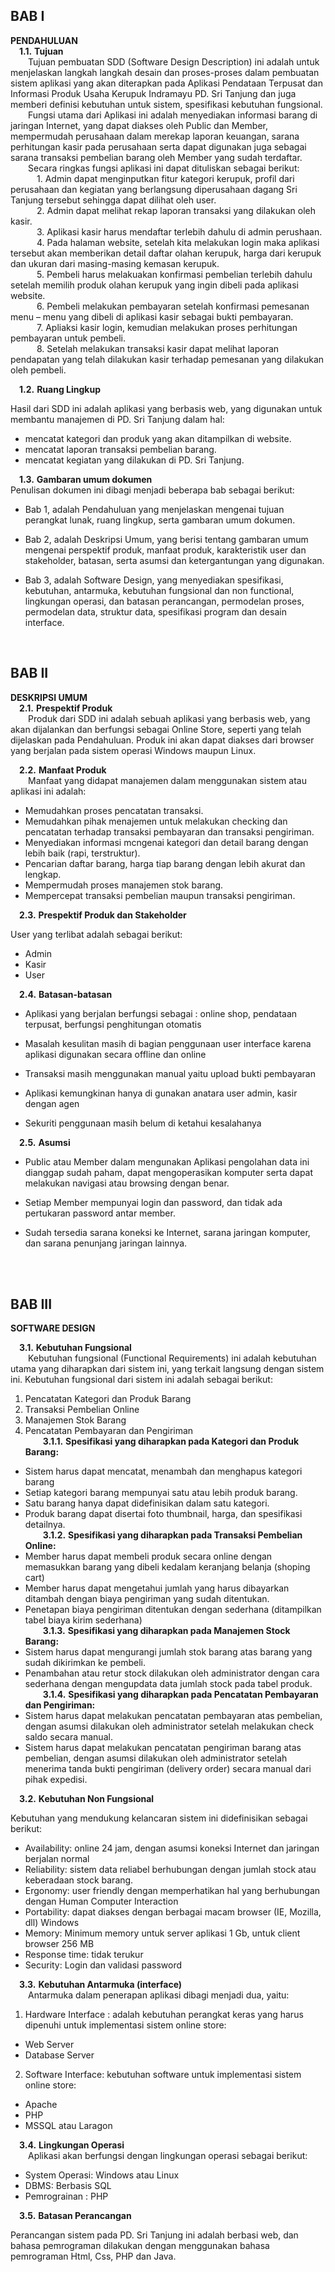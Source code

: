 ## BAB I
**PENDAHULUAN** <br>
&emsp;**1.1.**	**Tujuan**<br>
&emsp;&emsp;Tujuan pembuatan SDD (Software Design Description) ini adalah untuk menjelaskan langkah langkah desain dan proses-proses dalam pembuatan sistem aplikasi yang akan diterapkan pada Aplikasi Pendataan Terpusat dan Informasi Produk Usaha Kerupuk Indramayu PD. Sri Tanjung dan juga memberi definisi kebutuhan untuk sistem, spesifikasi kebutuhan fungsional.<br>
&emsp;&emsp;Fungsi utama dari Aplikasi ini adalah menyediakan informasi barang di jaringan Internet, yang dapat diakses oleh Public dan Member, mempermudah perusahaan dalam merekap laporan keuangan, sarana perhitungan kasir pada perusahaan serta dapat digunakan juga sebagai sarana transaksi pembelian barang oleh Member yang sudah terdaftar.<br>
&emsp;&emsp;Secara ringkas fungsi aplikasi ini dapat dituliskan sebagai berikut:<br>
&emsp;&emsp;&emsp;1.	Admin dapat menginputkan fitur kategori kerupuk, profil dari perusahaan dan kegiatan yang berlangsung diperusahaan dagang Sri Tanjung tersebut sehingga dapat dilihat oleh user.<br>
&emsp;&emsp;&emsp;2.	Admin dapat melihat rekap laporan transaksi yang dilakukan oleh kasir.<br>
&emsp;&emsp;&emsp;3.	Aplikasi kasir harus mendaftar terlebih dahulu di admin perushaan.<br>
&emsp;&emsp;&emsp;4.	Pada halaman website, setelah kita melakukan login maka aplikasi tersebut akan memberikan detail daftar olahan kerupuk, harga dari kerupuk dan ukuran dari masing-masing kemasan kerupuk.<br>
&emsp;&emsp;&emsp;5.	Pembeli harus melakuakan konfirmasi pembelian terlebih dahulu setelah memilih produk olahan kerupuk yang ingin dibeli pada aplikasi website.<br>
&emsp;&emsp;&emsp;6.	Pembeli melakukan pembayaran setelah konfirmasi pemesanan menu – menu yang dibeli di aplikasi kasir sebagai bukti pembayaran.<br>
&emsp;&emsp;&emsp;7.	Apliaksi kasir login, kemudian melakukan proses perhitungan pembayaran untuk pembeli.<br>
&emsp;&emsp;&emsp;8.	Setelah melakukan transaksi kasir dapat melihat laporan pendapatan yang telah dilakukan kasir terhadap pemesanan yang dilakukan oleh pembeli. <br>

&emsp;**1.2.**	**Ruang Lingkup**<br>
<p>Hasil dari SDD ini adalah aplikasi yang berbasis web, yang digunakan untuk membantu manajemen di PD. Sri Tanjung dalam hal:</p>
<ul>
<li>mencatat kategori dan produk yang akan ditampilkan di website.</li>
<li>mencatat laporan transaksi pembelian barang.</li>
<li>mencatat kegiatan yang dilakukan di PD. Sri Tanjung.</li>
</ul>

&emsp;**1.3.**	**Gambaran umum dokumen**<br>
Penulisan dokumen ini dibagi menjadi beberapa bab sebagai berikut:

* Bab 1, 
adalah Pendahuluan yang menjelaskan mengenai tujuan perangkat lunak,
ruang lingkup, serta gambaran umum dokumen.

* Bab 2,
adalah Deskripsi Umum, yang berisi tentang gambaran umum mengenai
perspektif produk, manfaat produk, karakteristik user dan stakeholder, batasan,
serta asumsi dan ketergantungan yang digunakan.

* Bab 3,
adalah Software Design, yang menyediakan spesifikasi, kebutuhan,
antarmuka, kebutuhan fungsional dan non functional, lingkungan operasi, dan
batasan perancangan, permodelan proses, permodelan data, struktur data,
spesifikasi program dan desain interface. <br>
<br>


## BAB II
**DESKRIPSI UMUM** <br>
&emsp;**2.1.**	**Prespektif Produk**<br>
&emsp;&emsp;Produk dari SDD ini adalah sebuah aplikasi yang berbasis web, yang akan dijalankan dan berfungsi sebagai Online Store, seperti yang telah dijelaskan pada Pendahuluan. Produk ini akan dapat diakses dari browser yang berjalan pada sistem operasi Windows maupun
Linux. <br>

&emsp;**2.2.**	**Manfaat Produk**<br>
&emsp;&emsp;Manfaat yang didapat manajemen dalam menggunakan sistem atau aplikasi ini adalah:<br>
* Memudahkan proses pencatatan transaksi.
* Memudahkan pihak menajemen untuk melakukan checking dan pencatatan terhadap transaksi pembayaran dan transaksi pengiriman.
* Menyediakan informasi mcngenai kategori dan detail barang dengan lebih baik (rapi, terstruktur).
* Pencarian daftar barang, harga tiap barang dengan lebih akurat dan lengkap.
* Mempermudah proses manajemen stok barang.
* Mempercepat transaksi pembelian maupun transaksi pengiriman.


&emsp;**2.3.**	**Prespektif Produk dan Stakeholder**<br>
<p>User yang terlibat adalah sebagai berikut:</p>
<ul>
<li>Admin</li>
<li>Kasir</li>
<li>User</li>
</ul>

&emsp;**2.4.**	**Batasan-batasan**<br>
* Aplikasi yang berjalan berfungsi sebagai : online shop, pendataan terpusat, berfungsi penghitungan otomatis

* Masalah kesulitan masih di bagian penggunaan user interface karena aplikasi digunakan secara offline dan online

* Transaksi masih menggunakan manual yaitu upload bukti pembayaran

* Aplikasi kemungkinan hanya di gunakan anatara user admin, kasir dengan agen

* Sekuriti penggunaan masih belum di ketahui kesalahanya


&emsp;**2.5.**	**Asumsi**<br>
* Public atau Member dalam mengunakan Aplikasi pengolahan data ini dianggap sudah paham,
dapat mengoperasikan komputer serta dapat melakukan navigasi atau browsing
dengan benar. 

* Setiap Member mempunyai login dan password, dan tidak ada pertukaran
password antar member. 

* Sudah tersedia sarana koneksi ke Internet, sarana jaringan komputer, dan sarana
penunjang jaringan lainnya.
<br>
<br>

## BAB III
**SOFTWARE DESIGN** <br>

&emsp;**3.1.**	**Kebutuhan Fungsional**<br>
&emsp;&emsp;Kebutuhan fungsional (Functional Requirements) ini adalah kebutuhan utama yang diharapkan dari sistem ini, yang terkait langsung dengan sistem ini. Kebutuhan fungsional dari sistem ini adalah sebagai berikut: <br>
1. Pencatatan Kategori dan Produk Barang
2. Transaksi Pembelian Online
3. Manajemen Stok Barang
4. Pencatatan Pembayaran dan Pengiriman <br>
&emsp;&emsp;**3.1.1.**	**Spesifikasi yang diharapkan pada Kategori dan Produk Barang:**<br>
* Sistem harus dapat mencatat, menambah dan menghapus kategori barang
* Setiap kategori barang mempunyai satu atau lebih produk barang.
* Satu barang hanya dapat didefinisikan dalam satu kategori.
* Produk barang dapat disertai foto thumbnail, harga, dan spesifikasi detailnya. <br>
&emsp;&emsp;**3.1.2.**	**Spesifikasi yang diharapkan pada Transaksi Pembelian Online:**<br>
* Member harus dapat membeli produk secara online dengan memasukkan barang
yang dibeli kedalam keranjang belanja (shoping cart)
* Member harus dapat mengetahui jumlah yang harus dibayarkan ditambah dengan biaya pengiriman yang sudah ditentukan.
* Penetapan biaya pengiriman ditentukan dengan sederhana (ditampilkan tabel
biaya kirim sederhana) <br>
&emsp;&emsp;**3.1.3.**	**Spesifikasi yang diharapkan pada Manajemen Stock Barang:**<br>
* Sistem harus dapat mengurangi jumlah stok barang atas barang yang sudah
dikirimkan ke pembeli.
* Penambahan atau retur stock dilakukan oleh administrator dengan cara sederhana dengan mengupdata data jumlah stock pada tabel produk. <br>
&emsp;&emsp;**3.1.4.**	**Spesifikasi yang diharapkan pada Pencatatan Pembayaran dan Pengiriman:**<br>
* Sistem harus dapat melakukan pencatatan pembayaran atas pembelian, dengan
asumsi dilakukan oleh administrator setelah melakukan check saldo secara
manual.
* Sistem harus dapat melakukan pencatatan pengiriman barang atas pembelian,
dengan asumsi dilakukan oleh administrator setelah menerima tanda bukti
pengiriman (delivery order) secara manual dari pihak expedisi. <br>

&emsp;**3.2.**	**Kebutuhan Non Fungsional**<br>
<p>Kebutuhan yang mendukung kelancaran sistem ini didefinisikan sebagai berikut:</p>
<ul>
<li>Availability: online 24 jam, dengan asumsi koneksi Internet dan jaringan berjalan normal</li>
<li>Reliability: sistem data reliabel berhubungan dengan jumlah stock atau keberadaan stock barang.</li>
<li>Ergonomy: user friendly dengan memperhatikan hal yang berhubungan dengan Human Computer Interaction</li>
<li>Portability: dapat diakses dengan berbagai macam browser (IE, Mozilla, dll) Windows</li>
<li>Memory: Minimum memory untuk server aplikasi 1 Gb, untuk client browser 256 MB</li>
<li>Response time: tidak terukur</li>
<li>Security: Login dan validasi password</li>
</ul>

&emsp;**3.3.**	**Kebutuhan Antarmuka (interface)**<br>
&emsp;&emsp;Antarmuka dalam penerapan aplikasi dibagi menjadi dua, yaitu: <br>
1. Hardware Interface : adalah kebutuhan perangkat keras yang harus dipenuhi untuk implementasi sistem online store:
* Web Server
* Database Server
2. Software Interface: kebutuhan software untuk implementasi sistem online store:
* Apache
* PHP
* MSSQL atau Laragon <br>

&emsp;**3.4.**	**Lingkungan Operasi**<br>
&emsp;&emsp;Aplikasi akan berfungsi dengan lingkungan operasi sebagai berikut:
* System Operasi: Windows atau Linux
* DBMS: Berbasis SQL
* Pemrograinan : PHP 


&emsp;**3.5.**	**Batasan Perancangan**<br>
<p>Perancangan sistem pada PD. Sri Tanjung ini adalah berbasi web, dan bahasa pemrograman dilakukan dengan menggunakan bahasa pemrograman Html, Css, PHP dan Java.</p>